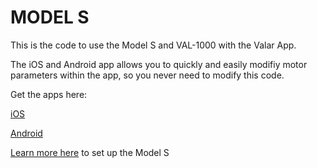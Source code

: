 # MODEL S

This is the code to use the Model S and VAL-1000 with the Valar App. 

The iOS and Android app allows you to quickly and easily modifiy motor parameters within the app, so you never need to modify this code.


Get the apps here:

[iOS](https://apps.apple.com/al/app/morningrod/id1455653248)

[Android](https://play.google.com/store/apps/details?id=cc.blynk.appexport.morning_rod)

[Learn more here](http://help.valarsystems.com/valar_s1#1-download-the-app) to set up the Model S


